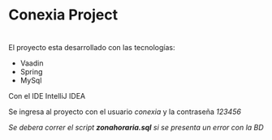 # Conexia Project <h1>

El proyecto esta desarrollado con las  tecnologías:
  * Vaadin
  * Spring
  * MySql

Con el IDE IntelliJ IDEA
  
Se ingresa al proyecto con el usuario *conexia* y la contraseña *123456*
 
*Se debera correr el script **zonahoraria.sql** si se presenta un error con la BD*
